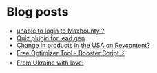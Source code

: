 # Blog posts
<!-- BLOG-POST-LIST:START -->
- [unable to login to Maxbounty ?](https://afflift.com/f/threads/unable-to-login-to-maxbounty.10298/)
- [Quiz plugin for lead gen](https://afflift.com/f/threads/quiz-plugin-for-lead-gen.8886/)
- [Change in products in the USA on Revcontent?](https://afflift.com/f/threads/change-in-products-in-the-usa-on-revcontent.10604/)
- [Free Optimizer Tool - Booster Script ⚡](https://afflift.com/f/threads/free-optimizer-tool-booster-script-%E2%9A%A1.10601/)
- [From Ukraine with love!](https://afflift.com/f/threads/from-ukraine-with-love.10599/)
<!-- BLOG-POST-LIST:END -->
